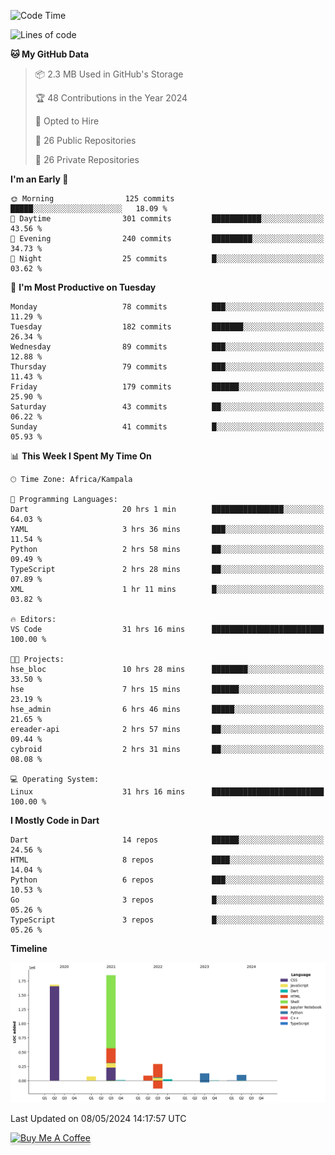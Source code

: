 <!--START_SECTION:waka-->
![Code Time](http://img.shields.io/badge/Code%20Time-575%20hrs%2058%20mins-blue)

![Lines of code](https://img.shields.io/badge/From%20Hello%20World%20I%27ve%20Written-4.2%20million%20lines%20of%20code-blue)

**🐱 My GitHub Data** 

> 📦 2.3 MB Used in GitHub's Storage 
 > 
> 🏆 48 Contributions in the Year 2024
 > 
> 💼 Opted to Hire
 > 
> 📜 26 Public Repositories 
 > 
> 🔑 26 Private Repositories 
 > 
**I'm an Early 🐤** 

```text
🌞 Morning                125 commits         █████░░░░░░░░░░░░░░░░░░░░   18.09 % 
🌆 Daytime                301 commits         ███████████░░░░░░░░░░░░░░   43.56 % 
🌃 Evening                240 commits         █████████░░░░░░░░░░░░░░░░   34.73 % 
🌙 Night                  25 commits          █░░░░░░░░░░░░░░░░░░░░░░░░   03.62 % 
```
📅 **I'm Most Productive on Tuesday** 

```text
Monday                   78 commits          ███░░░░░░░░░░░░░░░░░░░░░░   11.29 % 
Tuesday                  182 commits         ███████░░░░░░░░░░░░░░░░░░   26.34 % 
Wednesday                89 commits          ███░░░░░░░░░░░░░░░░░░░░░░   12.88 % 
Thursday                 79 commits          ███░░░░░░░░░░░░░░░░░░░░░░   11.43 % 
Friday                   179 commits         ██████░░░░░░░░░░░░░░░░░░░   25.90 % 
Saturday                 43 commits          ██░░░░░░░░░░░░░░░░░░░░░░░   06.22 % 
Sunday                   41 commits          █░░░░░░░░░░░░░░░░░░░░░░░░   05.93 % 
```


📊 **This Week I Spent My Time On** 

```text
🕑︎ Time Zone: Africa/Kampala

💬 Programming Languages: 
Dart                     20 hrs 1 min        ████████████████░░░░░░░░░   64.03 % 
YAML                     3 hrs 36 mins       ███░░░░░░░░░░░░░░░░░░░░░░   11.54 % 
Python                   2 hrs 58 mins       ██░░░░░░░░░░░░░░░░░░░░░░░   09.49 % 
TypeScript               2 hrs 28 mins       ██░░░░░░░░░░░░░░░░░░░░░░░   07.89 % 
XML                      1 hr 11 mins        █░░░░░░░░░░░░░░░░░░░░░░░░   03.82 % 

🔥 Editors: 
VS Code                  31 hrs 16 mins      █████████████████████████   100.00 % 

🐱‍💻 Projects: 
hse_bloc                 10 hrs 28 mins      ████████░░░░░░░░░░░░░░░░░   33.50 % 
hse                      7 hrs 15 mins       ██████░░░░░░░░░░░░░░░░░░░   23.19 % 
hse_admin                6 hrs 46 mins       █████░░░░░░░░░░░░░░░░░░░░   21.65 % 
ereader-api              2 hrs 57 mins       ██░░░░░░░░░░░░░░░░░░░░░░░   09.44 % 
cybroid                  2 hrs 31 mins       ██░░░░░░░░░░░░░░░░░░░░░░░   08.08 % 

💻 Operating System: 
Linux                    31 hrs 16 mins      █████████████████████████   100.00 % 
```

**I Mostly Code in Dart** 

```text
Dart                     14 repos            ██████░░░░░░░░░░░░░░░░░░░   24.56 % 
HTML                     8 repos             ████░░░░░░░░░░░░░░░░░░░░░   14.04 % 
Python                   6 repos             ███░░░░░░░░░░░░░░░░░░░░░░   10.53 % 
Go                       3 repos             █░░░░░░░░░░░░░░░░░░░░░░░░   05.26 % 
TypeScript               3 repos             █░░░░░░░░░░░░░░░░░░░░░░░░   05.26 % 
```



**Timeline**

![Lines of Code chart](https://raw.githubusercontent.com/drexhacker/drexhacker/main/assets/bar_graph.png)


 Last Updated on 08/05/2024 14:17:57 UTC
<!--END_SECTION:waka-->

<a href="https://www.buymeacoffee.com/drexsoftorg" target="_blank"><img src="https://www.buymeacoffee.com/assets/img/custom_images/orange_img.png" alt="Buy Me A Coffee" style="height: 41px !important;width: 174px !important;box-shadow: 0px 3px 2px 0px rgba(190, 190, 190, 0.5) !important;-webkit-box-shadow: 0px 3px 2px 0px rgba(190, 190, 190, 0.5) !important;" ></a>


<!---
drexhacker/drexhacker is a ✨ special ✨ repository because its `README.md` (this file) appears on your GitHub profile.
You can click the Preview link to take a look at your changes.
--->
